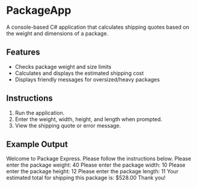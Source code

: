 ﻿# PackageApp

A console-based C# application that calculates shipping quotes based on the weight and dimensions of a package.

## Features
- Checks package weight and size limits
- Calculates and displays the estimated shipping cost
- Displays friendly messages for oversized/heavy packages

## Instructions
1. Run the application.
2. Enter the weight, width, height, and length when prompted.
3. View the shipping quote or error message.

## Example Output

Welcome to Package Express. Please follow the instructions below.
Please enter the package weight:
40
Please enter the package width:
10
Please enter the package height:
12
Please enter the package length:
11
Your estimated total for shipping this package is: $528.00
Thank you!
